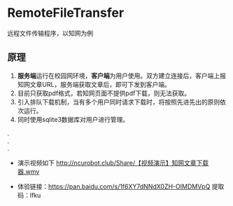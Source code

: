 # RemoteFileTransfer
远程文件传输程序，以知网为例  

## 原理  
  1. **服务端**运行在校园网环境，**客户端**为用户使用。双方建立连接后，客户端上报知网文章URL，服务端获取文章后，即可下发到客户端。  
  2. 目前只获取pdf格式，若知网页面不提供pdf下载，则无法获取。  
  3. 引入排队下载机制，当有多个用户同时请求下载时，将按照先进先出的原则依次运行。  
  4. 同时使用sqlite3数据库对用户进行管理。  


.  
.  
.  
* 演示视频如下
  http://ncurobot.club/Share/【视频演示】知网文章下载器.wmv
  
* 体验链接：https://pan.baidu.com/s/1f6XY7dNNdX0ZH-OIMDMVpQ   提取码：lfku 
  
  
